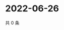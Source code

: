 # 2022-06-26

共 0 条

<!-- BEGIN WEIBO -->
<!-- 最后更新时间 Sun Jun 26 2022 21:14:55 GMT+0800 (China Standard Time) -->

<!-- END WEIBO -->
